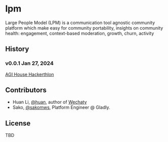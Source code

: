 # lpm

Large People Model (LPM) is a communication tool agnostic community platform which make easy for community portability, insights on community health: engagement, context-based moderation, growth, churn, activity

## History

### v0.0.1 Jan 27, 2024

[AGI House Hackerthlon](https://www.tinyurl.com/agihousemongodb)


## Contributors

- Huan Li, [@huan](https://github.com/huan), author of [Wechaty](https://github.com/wechaty)
- Sako, [@sakomws](https://github.com/sakomws), Platform Engineer @ Gladly.

## License

TBD
